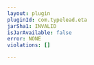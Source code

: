 ```yaml
---
layout: plugin
pluginId: com.typelead.eta
jarSha1: INVALID
isJarAvailable: false
error: NONE
violations: []

---
```

